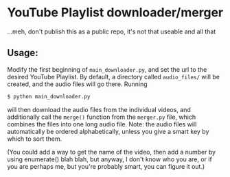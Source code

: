 # YouTube Playlist downloader/merger

...meh, don't publish this as a public repo, it's not that useable and all that

## Usage:
Modify the first beginning of ```main_downloader.py```, and set the url to the 
desired YouTube Playlist. By default, a directory called ```audio_files/```
will be created, and the audio files will go there.
Running
```bash
$ python main_downloader.py
```
will then download the audio files from the individual videos, and additionally
call the ```merge()``` function from the ```merger.py``` file, which combines the
files into one long audio file.
Note: the audio files will automatically be ordered alphabetically, unless you
give a smart key by which to sort them.

(You could add a way to get the name of the video, then add a number by using
enumerate() blah blah, but anyway, I don't know who you are, or if you are perhaps
me, but you're probably smart, you can figure it out.)
